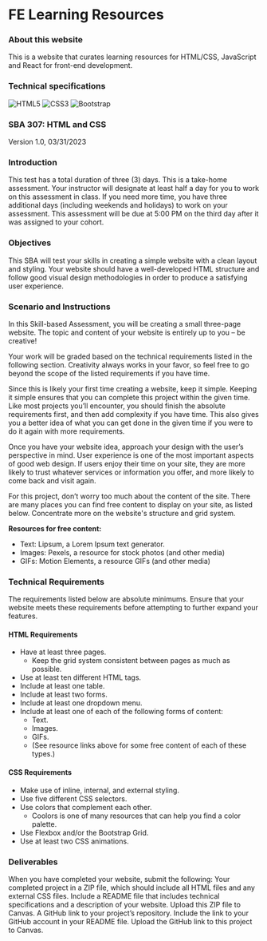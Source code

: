 # FE Learning Resources

### About this website

This is a website that curates learning resources for HTML/CSS, JavaScript and React for front-end development.

### Technical specifications

![HTML5](https://img.shields.io/badge/html5-%23E34F26.svg?style=for-the-badge&logo=html5&logoColor=white)
![CSS3](https://img.shields.io/badge/css3-%231572B6.svg?style=for-the-badge&logo=css3&logoColor=white)
![Bootstrap](https://img.shields.io/badge/bootstrap-%238511FA.svg?style=for-the-badge&logo=bootstrap&logoColor=white)

### SBA 307: HTML and CSS
Version 1.0, 03/31/2023

### Introduction
This test has a total duration of three (3) days. This is a take-home assessment. 
Your instructor will designate at least half a day for you to work on this assessment in class. If you need more time, you have three additional days (including weekends and holidays) to work on your assessment. This assessment will be due at 5:00 PM on the third day after it was assigned to your cohort.
### Objectives
This SBA will test your skills in creating a simple website with a clean layout and styling. Your website should have a well-developed HTML structure and follow good visual design methodologies in order to produce a satisfying user experience.
### Scenario and Instructions
In this Skill-based Assessment, you will be creating a small three-page website. The topic and content of your website is entirely up to you – be creative! 

Your work will be graded based on the technical requirements listed in the following section. Creativity always works in your favor, so feel free to go beyond the scope of the listed requirements if you have time.

Since this is likely your first time creating a website, keep it simple. Keeping it simple ensures that you can complete this project within the given time. Like most projects you’ll encounter, you should finish the absolute requirements first, and then add complexity if you have time. This also gives you a better idea of what you can get done in the given time if you were to do it again with more requirements.

Once you have your website idea, approach your design with the user’s perspective in mind. User experience is one of the most important aspects of good web design. If users enjoy their time on your site, they are more likely to trust whatever services or information you offer, and more likely to come back and visit again.

For this project, don’t worry too much about the content of the site. There are many places you can find free content to display on your site, as listed below. Concentrate more on the website's structure and grid system.

<b>Resources for free content:</b>
* Text: Lipsum, a Lorem Ipsum text generator.
* Images: Pexels, a resource for stock photos (and other media)
* GIFs: Motion Elements, a resource GIFs (and other media)
### Technical Requirements
The requirements listed below are absolute minimums. Ensure that your website meets these requirements before attempting to further expand your features.

#### HTML Requirements
* Have at least three pages.
  - Keep the grid system consistent between pages as much as possible.
* Use at least ten different HTML tags.
* Include at least one table.
* Include at least two forms.
* Include at least one dropdown menu.
* Include at least one of each of the following forms of content: 
  - Text.
  - Images.
  - GIFs.
  - (See resource links above for some free content of each of these types.)
#### CSS Requirements
* Make use of inline, internal, and external styling.
* Use five different CSS selectors.
* Use colors that complement each other.
  - Coolors is one of many resources that can help you find a color palette.
* Use Flexbox and/or the Bootstrap Grid.
* Use at least two CSS animations.

### Deliverables
When you have completed your website, submit the following:
Your completed project in a ZIP file, which should include all HTML files and any external CSS files. 
Include a README file that includes technical specifications and a description of your website.
Upload this ZIP file to Canvas.
A GitHub link to your project’s repository.
Include the link to your GitHub account in your README file.
Upload the GitHub link to this project to Canvas.
